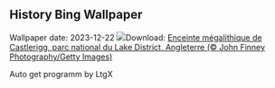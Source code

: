 ## History Bing Wallpaper
Wallpaper date: 2023-12-22
![](https://www.bing.com/th?id=OHR.CastleriggStoneCircleUK_FR-FR4020990017_UHD.jpg&w=1000)Download: [Enceinte mégalithique de Castlerigg, parc national du Lake District, Angleterre (© John Finney Photography/Getty Images)](https://www.bing.com/th?id=OHR.CastleriggStoneCircleUK_FR-FR4020990017_UHD.jpg)

Auto get programm by LtgX
